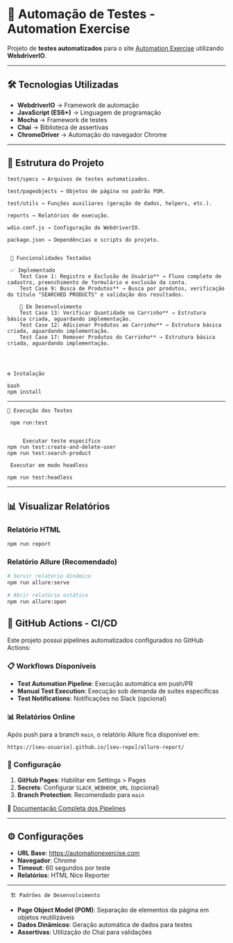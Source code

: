 # 🚀 Automação de Testes - Automation Exercise

Projeto de **testes automatizados** para o site [Automation Exercise](https://automationexercise.com) utilizando **WebdriverIO**.

---

## 🛠 Tecnologias Utilizadas

- **WebdriverIO** → Framework de automação
- **JavaScript (ES6+)** → Linguagem de programação
- **Mocha** → Framework de testes
- **Chai** → Biblioteca de assertivas
- **ChromeDriver** → Automação do navegador Chrome

---

## 📂 Estrutura do Projeto

```
test/specs → Arquivos de testes automatizados.

test/pageobjects → Objetos de página no padrão POM.

test/utils → Funções auxiliares (geração de dados, helpers, etc.).

reports → Relatórios de execução.

wdio.conf.js → Configuração do WebdriverIO.

package.json → Dependências e scripts do projeto.


 📌 Funcionalidades Testadas

 ✅ Implementado
    Test Case 1: Registro e Exclusão de Usuário** → Fluxo completo de cadastro, preenchimento de formulário e exclusão da conta.
    Test Case 9: Busca de Produtos** → Busca por produtos, verificação do título "SEARCHED PRODUCTS" e validação dos resultados.

    📝 Em Desenvolvimento
    Test Case 13: Verificar Quantidade no Carrinho** → Estrutura básica criada, aguardando implementação.
    Test Case 12: Adicionar Produtos ao Carrinho** → Estrutura básica criada, aguardando implementação.
    Test Case 17: Remover Produtos do Carrinho** → Estrutura básica criada, aguardando implementação.




⚙️ Instalação

bash
npm install
```

---

    🚀 Execução dos Testes
    
     npm run:test

```

     Executar teste específico
npm run test:create-and-delete-user
npm run test:search-product
```

     Executar em modo headless
```bash
npm run test:headless
```

---

## 📊 Visualizar Relatórios

### Relatório HTML
```bash
npm run report
```

### Relatório Allure (Recomendado)
```bash
# Servir relatório dinâmico
npm run allure:serve

# Abrir relatório estático
npm run allure:open
```

## 🚀 GitHub Actions - CI/CD

Este projeto possui pipelines automatizados configurados no GitHub Actions:

### 📋 Workflows Disponíveis
- **Test Automation Pipeline**: Execução automática em push/PR
- **Manual Test Execution**: Execução sob demanda de suites específicas
- **Test Notifications**: Notificações no Slack (opcional)

### 📊 Relatórios Online
Após push para a branch `main`, o relatório Allure fica disponível em:
```
https://[seu-usuario].github.io/[seu-repo]/allure-report/
```

### 🔧 Configuração
1. **GitHub Pages**: Habilitar em Settings > Pages
2. **Secrets**: Configurar `SLACK_WEBHOOK_URL` (opcional)
3. **Branch Protection**: Recomendado para `main`

📖 [Documentação Completa dos Pipelines](GITHUB_ACTIONS_README.md)

---

## ⚙️ Configurações

- **URL Base**: https://automationexercise.com
- **Navegador**: Chrome
- **Timeout**: 60 segundos por teste
- **Relatórios**: HTML Nice Reporter

---

     🏗️ Padrões de Desenvolvimento

- **Page Object Model (POM)**: Separação de elementos da página em objetos reutilizáveis
- **Dados Dinâmicos**: Geração automática de dados para testes
- **Assertivas**: Utilização do Chai para validações


